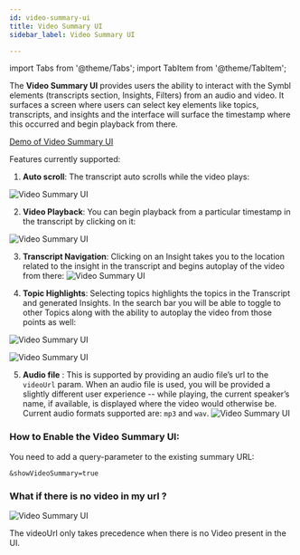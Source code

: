 ```yaml
---
id: video-summary-ui
title: Video Summary UI
sidebar_label: Video Summary UI

---
```


import Tabs from '@theme/Tabs';
import TabItem from '@theme/TabItem';


The **Video Summary UI** provides users the ability to interact with the Symbl elements (transcripts section, Insights, Filters) from an audio and video. It surfaces a screen where users can select key elements like topics, transcripts, and insights and the interface will surface the timestamp where this occurred and begin playback from there.

[Demo of Video Summary UI](https://meetinginsights.symbl.ai/meeting/?showVideoSummary=true#/eyJzZXNzaW9uSWQiOiI2NTA0OTI1MTg4MDYzMjMyIiwidmlkZW9VcmwiOiJodHRwczovL3N0b3JhZ2UuZ29vZ2xlYXBpcy5jb20vcmFtbWVyLXRyYW5zY3JpcHRpb24tYnVja2V0LzE5MzE0MjMwMjMubXA0In0=)

Features currently supported:

1. <strong>Auto scroll</strong>: The transcript auto scrolls while the video plays:

![Video Summary UI](/img/videosummaryUI.gif)



2. **Video Playback**: You can begin playback from a particular timestamp in the transcript by clicking on it:



![Video Summary UI](/img/vs2.gif)



3. **Transcript Navigation**: Clicking on an Insight takes you to the location related to the insight in the transcript and begins autoplay of the video from there:
    ![Video Summary UI](/img/vs3.gif)



4. **Topic Highlights**: Selecting topics highlights the topics in the Transcript and generated Insights. In the search bar you will be able to toggle to other Topics along with the ability to autoplay the video from those points as well:

![Video Summary UI](/img/vs4.gif)

![Video Summary UI](/img/vs42.gif)


5. **Audio file** : This is supported by providing an audio file’s url to the `videoUrl` param. When an audio file is used, you will be provided a slightly different user experience -- while playing, the current speaker’s name, if available, is displayed where the video would otherwise be. Current audio formats supported are: `mp3` and `wav`.
    ![Video Summary UI](/img/audio-video-summary.gif)


### How to Enable the Video Summary UI:

You need to add a query-parameter to the existing summary URL:

`&showVideoSummary=true`

### What if there is no video in my url ?

![Video Summary UI](/img/vs5.png)


<aside class="notice">
The videoUrl only takes precedence when there is no Video present in the UI.
</aside>
